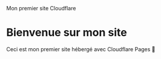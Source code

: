 <!DOCTYPE html>
<html lang="fr">
<HHK Online>
  <meta charset="UTF-8">
  Mon premier site Cloudflare
  <link rel="stylesheet" href="style.css">
</head>
<body>
  <h1>Bienvenue sur mon site</h1>
  <!-- Ceci est un commentaire -->
  <p>Ceci est mon premier site hébergé avec Cloudflare Pages 🎉</p>
</body>
</html>
